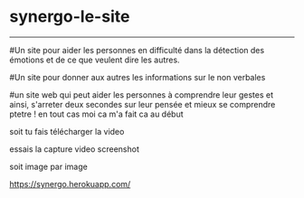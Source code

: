 # synergo-le-site


------------------------------------------------

#Un site pour aider les personnes en difficulté dans la détection des émotions et de ce que veulent dire les autres.

#Un site pour donner aux autres les informations sur le non verbales

#un site web qui peut aider les personnes à comprendre leur gestes et ainsi, s'arreter deux secondes sur leur pensée et mieux se comprendre ptetre ! en tout cas moi ca m'a fait ca au début


soit tu fais télécharger la video

essais la capture video screenshot

soit image par image


https://synergo.herokuapp.com/ 


